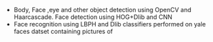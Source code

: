 - Body, Face ,eye and other object detection using OpenCV and Haarcascade. Face detection using HOG+Dlib and CNN
- Face recognition using LBPH and Dlib classifiers performed on yale faces datset containing pictures of 
